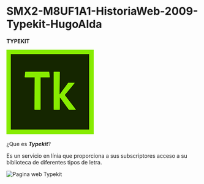 # SMX2-M8UF1A1-HistoriaWeb-2009-Typekit-HugoAlda

**TYPEKIT**

![Meme](https://github.com/HugoAlda/SMX2-M8UF1A1-HistoriaWeb-2009-Typekit-HugoAlda/blob/main/descarga.png)

¿Que es _**Typekit**_?

Es un servicio en línia que proporciona a sus subscriptores acceso a su biblioteca de diferentes tipos de letra.

![Pagina web Typekit](https://fonts.adobe.com/)

